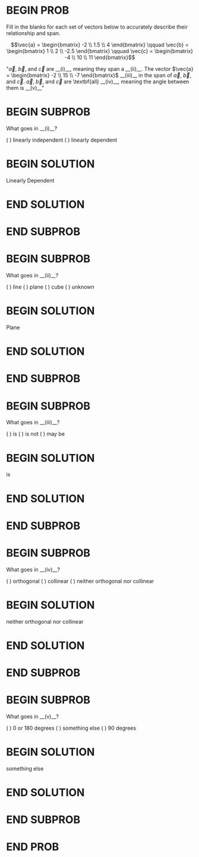 # BEGIN PROB

Fill in the blanks for each set of vectors below to accurately describe their relationship and span.

$$\vec{a} = \begin{bmatrix} -2 \\ 1.5 \\ 4 \end{bmatrix} \qquad \vec{b} = \begin{bmatrix} 1 \\ 2 \\ -2.5 \end{bmatrix} \qquad \vec{c} = \begin{bmatrix} -4 \\ 10 \\ 11 \end{bmatrix}$$

"$\vec{a}$, $\vec{b}$, and $\vec{c}$ are  \_\_(i)\_\_, meaning they span a  \_\_(ii)\_\_. The vector  $\vec{a} = \begin{bmatrix} -2 \\ 15 \\ -7 \end{bmatrix}$  \_\_(iii)\_\_ in the span of $\vec{a}$, $\vec{b}$, and $\vec{c}$. $\vec{a}$, $\vec{b}$, and $\vec{c}$ are \textbf{all}  \_\_(iv)\_\_, meaning the angle between them is \_\_(v)\_\_"

# BEGIN SUBPROB

What goes in \_\_(i)\_\_?

( ) linearly independent
( ) linearly dependent

# BEGIN SOLUTION

Linearly Dependent

# END SOLUTION

# END SUBPROB

# BEGIN SUBPROB

What goes in \_\_(ii)\_\_?

( ) line
( ) plane
( ) cube
( ) unknown

# BEGIN SOLUTION

Plane

# END SOLUTION

# END SUBPROB

# BEGIN SUBPROB

What goes in \_\_(iii)\_\_?

( ) is
( ) is not
( ) may be

# BEGIN SOLUTION

is

# END SOLUTION

# END SUBPROB

# BEGIN SUBPROB

What goes in \_\_(iv)\_\_?

( ) orthogonal
( ) collinear
( ) neither orthogonal nor collinear

# BEGIN SOLUTION

neither orthogonal nor collinear

# END SOLUTION

# END SUBPROB

# BEGIN SUBPROB

What goes in \_\_(v)\_\_?

( ) 0 or 180 degrees
( ) something else
( ) 90 degrees

# BEGIN SOLUTION

something else

# END SOLUTION

# END SUBPROB

# END PROB